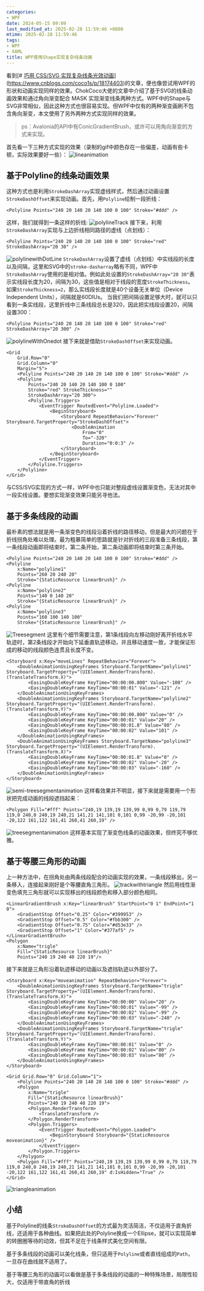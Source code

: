 ```yaml
---
categories:
- WPF
date: 2024-05-15 09:09
last_modified_at: 2025-02-28 11:59:46 +0800
mtime: 2025-02-28 11:59:46
tags:
- WPF
- XAML
title: WPF使用Shape实现复杂线条动画
---
```


看到[# [巧用 CSS/SVG 实现复杂线条光效动画](https://www.cnblogs.com/coco1s/p/18174403 "发布于 2024-05-06 10:17")](https://www.cnblogs.com/coco1s/p/18174403)的文章，便也像尝试用WPF的形状和动画实现同样的效果。ChokCoco大佬的文章中介绍了基于SVG的线条动画效果和通过角向渐变配合 MASK 实现渐变线条两种方式。WPF中的Shape与SVG非常相似，因此这种方式也很容易实现。但WPF中仅有的两种渐变画刷不包含角向渐变，本文使用了另外两种方式实现同样的效果。

>ps：Avalonia的API中有ConicGradientBrush，或许可以用角向渐变的方式来实现。

首先看一下三种方式实现的效果（录制的gif中颜色存在一些偏差，动画有些卡顿，实际效果要好一些）：
![lineanimation](https://eb19df4.webp.li/2025/02/lineanimation.gif)

## 基于Polyline的线条动画效果

这种方式也是利用`StrokeDashArray`实现虚线样式，然后通过动画设置`StrokeDashOffset`来实现动画。首先，用`Polyline`绘制一段折线：
```
<Polyline Points="240 20 140 20 140 100 0 100" Stroke="#ddd" />
```
这样，我们就得到一条这样的折线:
![polylineTrack](https://eb19df4.webp.li/2025/02/polylineTrack.png)
接下来，利用`StrokeDashArray`实现与上边折线相同路径的虚线（点划线）：
```
<Polyline Points="240 20 140 20 140 100 0 100" Stroke="red"
StrokeDashArray="20 30" />
```
![polylinewithDotLine](https://eb19df4.webp.li/2025/02/polylinewithDotLine.png)
`StrokeDashArray`设置了虚线（点划线）中实线段的长度以及间隔，这里和SVG中的`stroke-dasharray`略有不同，WPF中`StrokeDashArray`使用的是相对值。例如此处设置的`StrokeDashArray="20 30"`表示实线段长度为20，间隔为30，这些值是相对于线段的宽度`StrokeThickness`。如果`StrokeThickness=2`，那么实线段长度就是40个设备无关单位（Device Independent Units），间隔就是60DIUs。
当我们把间隔设置足够大时，就可以只看到一条实线段，这里折线中三条线段总长是320，因此把实线段设置20，间隔设置300：
```
<Polyline Points="240 20 140 20 140 100 0 100" Stroke="red"
StrokeDashArray="20 300" />
```
![polylineWithOnedot](https://eb19df4.webp.li/2025/02/polylineWithOnedot.png)
接下来就是借助`StrokeDashOffset`来实现动画。
```
<Grid
    Grid.Row="0"
    Grid.Column="0"
    Margin="5">
    <Polyline Points="240 20 140 20 140 100 0 100" Stroke="#ddd" />
    <Polyline
        Points="240 20 140 20 140 100 0 100"
        Stroke="red" StrokeThickness=""
        StrokeDashArray="20 300">
        <Polyline.Triggers>
            <EventTrigger RoutedEvent="Polyline.Loaded">
                <BeginStoryboard>
                    <Storyboard RepeatBehavior="Forever" Storyboard.TargetProperty="StrokeDashOffset">
                        <DoubleAnimation
                            From="0"
                            To="-320"
                            Duration="0:0:3" />
                    </Storyboard>
                </BeginStoryboard>
            </EventTrigger>
        </Polyline.Triggers>
    </Polyline>
</Grid>
```
与CSS/SVG实现的方式一样，WPF中也只能对整段虚线设置渐变色，无法对其中一段实线设置。要想实现渐变效果只能另寻他法。

## 基于多条线段的动画

最朴素的想法就是用一条渐变色的线段沿着折线的路径移动，但是最大的问题在于折线拐角处难以处理。最为粗暴简单的思路就是针对折线的三段准备三条线段，第一条线段动画即将结束时，第二条开始，第二条动画即将结束时第三条开始。
```
<Polyline Points="240 20 140 20 140 100 0 100" Stroke="#ddd" />
<Polyline
    x:Name="polyline1"
    Points="260 20 240 20"
    Stroke="{StaticResource linearBrush}" />
<Polyline
    x:Name="polyline2"
    Points="140 0 140 20"
    Stroke="{StaticResource linearBrush}" />
<Polyline
    x:Name="polyline3"
    Points="160 100 140 100"
    Stroke="{StaticResource linearBrush}" />
```
![Treesegment](https://eb19df4.webp.li/2025/02/Treesegment.png)
这里有个细节需要注意，第1条线段向左移动刚好离开折线水平轨迹时，第2条线段才开始向下延垂直轨迹移动，并且移动速度一致，才能保证形成的移动的线段颜色连贯且长度不变。
```
<Storyboard x:Key="moveLines" RepeatBehavior="Forever">
    <DoubleAnimationUsingKeyFrames Storyboard.TargetName="polyline1" Storyboard.TargetProperty="(UIElement.RenderTransform).(TranslateTransform.X)">
        <EasingDoubleKeyFrame KeyTime="00:00:00.800" Value="-100" />
        <EasingDoubleKeyFrame KeyTime="00:00:01" Value="-121" />
    </DoubleAnimationUsingKeyFrames>
    <DoubleAnimationUsingKeyFrames Storyboard.TargetName="polyline2" Storyboard.TargetProperty="(UIElement.RenderTransform).(TranslateTransform.Y)">
        <EasingDoubleKeyFrame KeyTime="00:00:00.800" Value="0" />
        <EasingDoubleKeyFrame KeyTime="00:00:01" Value="20" />
        <EasingDoubleKeyFrame KeyTime="00:00:01.8" Value="80" />
        <EasingDoubleKeyFrame KeyTime="00:00:02" Value="101" />
    </DoubleAnimationUsingKeyFrames>
    <DoubleAnimationUsingKeyFrames Storyboard.TargetName="polyline3" Storyboard.TargetProperty="(UIElement.RenderTransform).(TranslateTransform.X)">
        <EasingDoubleKeyFrame KeyTime="00:00:01.8" Value="0" />
        <EasingDoubleKeyFrame KeyTime="00:00:02" Value="-20" />
        <EasingDoubleKeyFrame KeyTime="00:00:03" Value="-160" />
    </DoubleAnimationUsingKeyFrames>
</Storyboard>
```
![semi-treesegmentanimation](https://eb19df4.webp.li/2025/02/semi-treesegmentanimation.gif)
这样看效果并不明显，接下来就是需要用一个形状把完成动画的线段遮挡起来：
```
<Polygon Fill="#fff" Points="240,19 139,19 139,99 0,99 0,79 119,79 119,0 240,0 240,19 240,21 141,21 141,101 0,101 0,99 -20,99 -20,101 -20,122 161,122 161,41 260,41 260,19" />
```
![treesegmentanimation](https://eb19df4.webp.li/2025/02/treesegmentanimation.gif)
这样基本实现了渐变色线条的动画效果，但终究不够优雅。

## 基于等腰三角形的动画

上一种方法中，在拐角处由两条线段配合的动画实现的效果，一条线段移出，另一条移入，连接起来刚好是个等腰直角三角形。
![trackwithtriangle](https://eb19df4.webp.li/2025/02/trackwithtriangle.png)
然后用线性渐变色填充三角形就可以实现移出的线段颜色和移入部分颜色相同。
```
<LinearGradientBrush x:Key="linearBrush" StartPoint="0 1" EndPoint="1 0">
    <GradientStop Offset="0.25" Color="#399953" />
    <GradientStop Offset="0.5" Color="#fbb300" />
    <GradientStop Offset="0.75" Color="#d53e33" />
    <GradientStop Offset="1" Color="#377af5" />
</LinearGradientBrush>
<Polygon
    x:Name="trigle"
    Fill="{StaticResource linearBrush}"
    Points="240 19 240 40 220 19"/>
```
接下来就是三角形沿着轨迹移动的动画以及遮挡轨迹以外部分了。
```
<Storyboard x:Key="moveanimation" RepeatBehavior="Forever">
    <DoubleAnimationUsingKeyFrames Storyboard.TargetName="trigle" Storyboard.TargetProperty="(UIElement.RenderTransform).(TranslateTransform.X)">
        <EasingDoubleKeyFrame KeyTime="00:00:00" Value="20" />
        <EasingDoubleKeyFrame KeyTime="00:00:01" Value="-99" />
        <EasingDoubleKeyFrame KeyTime="00:00:02" Value="-99" />
        <EasingDoubleKeyFrame KeyTime="00:00:03" Value="-240" />
    </DoubleAnimationUsingKeyFrames>
    <DoubleAnimationUsingKeyFrames Storyboard.TargetName="trigle" Storyboard.TargetProperty="(UIElement.RenderTransform).(TranslateTransform.Y)">
        <EasingDoubleKeyFrame KeyTime="00:00:01" Value="0" />
        <EasingDoubleKeyFrame KeyTime="00:00:02" Value="80" />
        <EasingDoubleKeyFrame KeyTime="00:00:03" Value="80" />
    </DoubleAnimationUsingKeyFrames>
</Storyboard>

<Grid Grid.Row="0" Grid.Column="1">
    <Polyline Points="240 20 140 20 140 100 0 100" Stroke="#ddd" />
    <Polygon
        x:Name="trigle"
        Fill="{StaticResource linearBrush}"
        Points="240 19 240 40 220 19">
        <Polygon.RenderTransform>
            <TranslateTransform />
        </Polygon.RenderTransform>
        <Polygon.Triggers>
            <EventTrigger RoutedEvent="Polygon.Loaded">
                <BeginStoryboard Storyboard="{StaticResource moveanimation}" />
            </EventTrigger>
        </Polygon.Triggers>
    </Polygon>
    <Polygon Fill="#fff" Points="240,19 139,19 139,99 0,99 0,79 119,79 119,0 240,0 240,19 240,21 141,21 141,101 0,101 0,99 -20,99 -20,101 -20,122 161,122 161,41 260,41 260,19" d:IsHidden="True" />
</Grid>
```
![triangleanimation](https://eb19df4.webp.li/2025/02/triangleanimation.gif)

## 小结

基于Polyline的线条`StrokeDashOffset`的方式最为灵活简洁，不仅适用于直角折线，还适用于各种曲线。如果把此处的Polyline换成一个Ellipse，就可以实现简单的转圈圈等待的动效，但其不足在于线条样式美化空间有限。

基于多条线段的动画可以美化线条，但只适用于`Polyline`或者直线组成的`Path`，一旦存在曲线就不适用了。

基于等腰三角形的动画可以看做是基于多条线段的动画的一种特殊场景，局限性较大，仅适用于带直角的折线